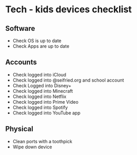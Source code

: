 # Tech - kids devices checklist

## Software

* Check OS is up to date
* Check Apps are up to date

## Accounts

* Check logged into iCloud
* Check logged into @seifried.org and school account
* Check Logged into Disney+
* Check logged into Minecraft
* Check logged into Netflix
* Check logged into Prime Video
* Check logged into Spotify
* Check logged into YouTube app

## Physical

* Clean ports with a toothpick
* Wipe down device
